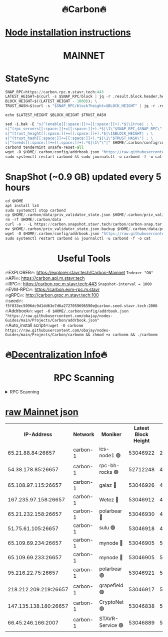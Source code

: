 <h1 align="center"> 🔥Carbon🔥</h1>

[Node installation instructions](https://github.com/obajay/nodes-Guides/tree/main/Projects/Carbon)
=
<h1 align="center"> MAINNET</h1>

# StateSync
```python
SNAP_RPC=https://carbon.rpc.m.stavr.tech:443
LATEST_HEIGHT=$(curl -s $SNAP_RPC/block | jq -r .result.block.header.height); \
BLOCK_HEIGHT=$((LATEST_HEIGHT - 1000)); \
TRUST_HASH=$(curl -s "$SNAP_RPC/block?height=$BLOCK_HEIGHT" | jq -r .result.block_id.hash)

echo $LATEST_HEIGHT $BLOCK_HEIGHT $TRUST_HASH

sed -i.bak -E "s|^(enable[[:space:]]+=[[:space:]]+).*$|\1true| ; \
s|^(rpc_servers[[:space:]]+=[[:space:]]+).*$|\1\"$SNAP_RPC,$SNAP_RPC\"| ; \
s|^(trust_height[[:space:]]+=[[:space:]]+).*$|\1$BLOCK_HEIGHT| ; \
s|^(trust_hash[[:space:]]+=[[:space:]]+).*$|\1\"$TRUST_HASH\"| ; \
s|^(seeds[[:space:]]+=[[:space:]]+).*$|\1\"\"|" $HOME/.carbon/config/config.toml
carbond tendermint unsafe-reset-all
wget -O $HOME/.carbon/config/addrbook.json "https://raw.githubusercontent.com/obajay/nodes-Guides/main/Projects/Carbon/addrbook.json"
sudo systemctl restart carbond && sudo journalctl -u carbond -f -o cat
```
# SnapShot (~0.9 GB) updated every 5 hours
```python
cd $HOME
apt install lz4
sudo systemctl stop carbond
cp $HOME/.carbon/data/priv_validator_state.json $HOME/.carbon/priv_validator_state.json.backup
rm -rf $HOME/.carbon/data
curl -o - -L https://carbon.snapshot.stavr.tech/carbon/carbon-snap.tar.lz4 | lz4 -c -d - | tar -x -C $HOME/.carbon --strip-components 2
mv $HOME/.carbon/priv_validator_state.json.backup $HOME/.carbon/data/priv_validator_state.json
wget -O $HOME/.carbon/config/addrbook.json "https://raw.githubusercontent.com/obajay/nodes-Guides/main/Projects/Carbon/addrbook.json"
sudo systemctl restart carbond && journalctl -u carbond -f -o cat
```

 <h1 align="center"> Useful Tools</h1>

🔥EXPLORER🔥:     https://explorer.stavr.tech/Carbon-Mainnet        `Indexer "ON"` \
🔥API🔥:          https://carbon.api.m.stavr.tech \
🔥RPC🔥:          https://carbon.rpc.m.stavr.tech:443              `Snapshot-interval = 1000` \
🔥EVM-RPC🔥:      https://carbon.evm-rpc.m.stavr \
🔥gRPC🔥:         http://carbon.grpc.m.stavr.tech:100 \
🔥seed🔥:      `f5f833ec5096dc9d1dd63e7d6a2727059696590e@carbon.seed.stavr.tech:2006` \
🔥Addrbook🔥:  `wget -O $HOME/.carbon/config/addrbook.json "https://raw.githubusercontent.com/obajay/nodes-Guides/main/Projects/Carbon/addrbook.json"` \
🔥Auto_install script🔥:`wget -O carbonm https://raw.githubusercontent.com/obajay/nodes-Guides/main/Projects/Carbon/carbonm && chmod +x carbonm && ./carbonm`

🔥[Decentralization Info](https://github.com/obajay/StateSync-snapshots/tree/main/Projects/Carbon/Decentralization)🔥
=
<h1 align="center"> RPC Scanning</h1>

<details>
<summary>RPC Scanning</summary>

<h2 align="center"> We scan nodes in real time every 4 hours. And we provide the final result of RPC endpoints.
We cannot influence the operation of these nodes in any way. </h2>


```python
If Voting Power is higher than 0 --> then the Node is a validator of the network and may be subject to attack and be a potential threat to the chain.
```
```python
We marked such validators with a red symbol
```

</details>

[raw Mainnet json](https://rpc-check.carbonm.stavr.tech/carbonm/rpc-carbonm-result.json)
=


<table><tr><th>IP-Address</th><th>Network</th><th>Moniker</th><th>Latest Block Height</th><th>Earliest Block Height</th><th>Catching Up</th><th>Tx Index</th><th>Voting Power</th><th>Scan Time</th></tr><tr><td>65.21.88.84:26657</td><td>carbon-1</td><td>ics-node1 🟢</td><td>53046922</td><td>21164241</td><td>False</td><td>off</td><td>0</td><td>2024-01-30T15:21:38.645994514UTC</td></tr><tr><td>54.38.178.85:26657</td><td>carbon-1</td><td>rpc-bh-rocks 🟢</td><td>52712248</td><td>45292001</td><td>False</td><td>on</td><td>0</td><td>2024-01-30T15:22:02.704911001UTC</td></tr><tr><td>65.108.97.115:26657</td><td>carbon-1</td><td>galaz 🔴</td><td>53046926</td><td>47374001</td><td>False</td><td>on</td><td>11236352379</td><td>2024-01-30T15:21:49.597096020UTC</td></tr><tr><td>167.235.97.158:26657</td><td>carbon-1</td><td>Wetez 🔴</td><td>53046912</td><td>48067570</td><td>False</td><td>on</td><td>1330109759</td><td>2024-01-30T15:21:13.449668387UTC</td></tr><tr><td>65.21.232.158:26657</td><td>carbon-1</td><td>polarbear 🔴</td><td>53046930</td><td>48126001</td><td>False</td><td>on</td><td>10841871765</td><td>2024-01-30T15:21:58.210484623UTC</td></tr><tr><td>51.75.61.105:26657</td><td>carbon-1</td><td>sulu 🟢</td><td>53046918</td><td>48742001</td><td>False</td><td>on</td><td>0</td><td>2024-01-30T15:21:29.823900975UTC</td></tr><tr><td>65.109.69.234:26657</td><td>carbon-1</td><td>mynode 🔴</td><td>53046905</td><td>50560001</td><td>False</td><td>off</td><td>12847097385</td><td>2024-01-30T15:20:54.773231370UTC</td></tr><tr><td>65.109.69.233:26657</td><td>carbon-1</td><td>mynode 🔴</td><td>53046905</td><td>50610001</td><td>False</td><td>off</td><td>8703728215</td><td>2024-01-30T15:20:54.433758368UTC</td></tr><tr><td>95.216.22.75:26657</td><td>carbon-1</td><td>polarbear 🟢</td><td>53046921</td><td>52338001</td><td>False</td><td>on</td><td>0</td><td>2024-01-30T15:21:36.277234872UTC</td></tr><tr><td>218.212.209.219:26657</td><td>carbon-1</td><td>grapefield 🟢</td><td>53046917</td><td>52371001</td><td>False</td><td>on</td><td>0</td><td>2024-01-30T15:21:27.387695832UTC</td></tr><tr><td>147.135.138.180:26657</td><td>carbon-1</td><td>CryptoNet 🟢</td><td>53046838</td><td>52934001</td><td>False</td><td>on</td><td>0</td><td>2024-01-30T15:21:41.036825078UTC</td></tr><tr><td>66.45.246.166:2007</td><td>carbon-1</td><td>STAVR-Service 🟢</td><td>53046889</td><td>53038001</td><td>False</td><td>on</td><td>0</td><td>2024-01-30T15:21:26.392530908UTC</td></tr></table>